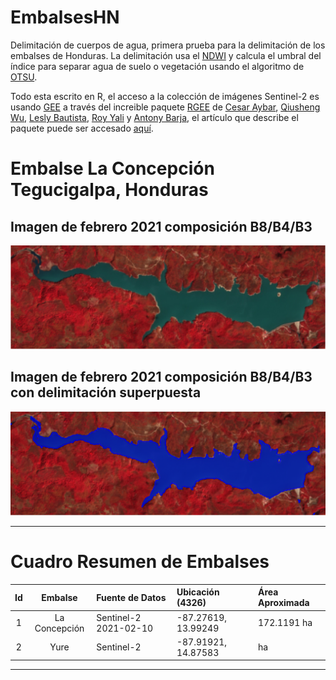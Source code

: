 # EmbalsesHN

Delimitación de cuerpos de agua, primera prueba para la delimitación de los embalses de Honduras. La delimitación usa el [NDWI](https://en.wikipedia.org/wiki/Normalized_difference_water_index) y calcula el umbral del índice para separar agua de suelo o vegetación usando el algoritmo de [OTSU](https://en.wikipedia.org/wiki/Otsu%27s_method).

Todo esta escrito en R, el acceso a la colección de imágenes Sentinel-2 es usando [GEE](https://www.sciencedirect.com/science/article/pii/S0034425717302900) a través del increible paquete [RGEE](https://csaybar.github.io/rgee-examples/) de [Cesar Aybar](https://csaybar.github.io/), [Qiusheng Wu](https://geography.utk.edu/about-us/faculty/dr-qiusheng-wu/), [Lesly Bautista](https://orcid.org/0000-0003-3523-8687), [Roy Yali](https://ryali93.github.io/en/) y [Antony Barja](https://github.com/ambarja), el artículo que describe el paquete puede ser accesado [aquí](https://joss.theoj.org/papers/10.21105/joss.02272). 

# Embalse La Concepción Tegucigalpa, Honduras

## Imagen de febrero 2021 composición B8/B4/B3

![](imagenes/uno.png?raw=true)

## Imagen de febrero 2021 composición B8/B4/B3 con delimitación superpuesta

![](imagenes/dos.png?raw=true)

***

# Cuadro Resumen de Embalses

| Id | Embalse | Fuente de Datos | Ubicación (4326) | Área Aproximada |
| :---: | :---: | :--- | :--- | :---|
| 1 | La Concepción | Sentinel-2 2021-02-10 | -87.27619, 13.99249  | 172.1191 ha|
| 2 | Yure | Sentinel-2 | -87.91921, 14.87583  |  ha|

***
